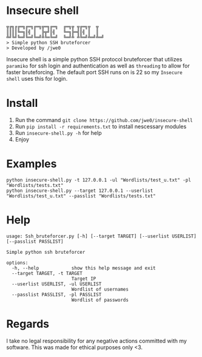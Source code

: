 # Insecure shell

```
╦╔╗╔╔═╗╔═╗╔═╗╦═╗╔═╗  ╔═╗╦ ╦╔═╗╦  ╦
║║║║╚═╗║╣ ║  ╠╦╝║╣   ╚═╗╠═╣║╣ ║  ║
╩╝╚╝╚═╝╚═╝╚═╝╩╚═╚═╝  ╚═╝╩ ╩╚═╝╩═╝╩═╝
> Simple python SSH bruteforcer
> Developed by /jwe0
```

Insecure shell is a simple python SSH protocol bruteforcer that utilizes `paramiko` for ssh login and authentication as well as `threading` to allow for faster bruteforcing. The default port SSH runs on is 22 so my `Insecure shell` uses this for login.

# Install
1. Run the command `git clone https://github.com/jwe0/insecure-shell`
2. Run `pip install -r requirements.txt` to install nescessary modules
3. Run `insecure-shell.py -h` for help
4. Enjoy


# Examples
```
python insecure-shell.py -t 127.0.0.1 -ul "Wordlists/test_u.txt" -pl "Wordlists/tests.txt"
python insecure-shell.py --target 127.0.0.1 --userlist "Wordlists/test_u.txt" --passlist "Wordlists/tests.txt"
```


# Help
```
usage: Ssh_bruteforcer.py [-h] [--target TARGET] [--userlist USERLIST] [--passlist PASSLIST]

Simple python ssh bruteforcer

options:
  -h, --help            show this help message and exit
  --target TARGET, -t TARGET
                        Target IP
  --userlist USERLIST, -ul USERLIST
                        Wordlist of usernames
  --passlist PASSLIST, -pl PASSLIST
                        Wordlist of passwords
```



# Regards
I take no legal responsibility for any negative actions committed with my software. This was made for ethical purposes only <3.
